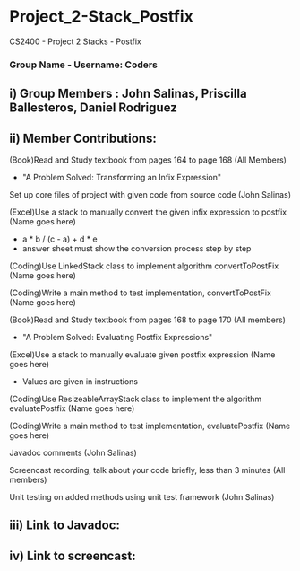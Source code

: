 # Project_2-Stack_Postfix
CS2400 - Project 2 Stacks - Postfix
### Group Name - Username: Coders

## i) Group Members : John Salinas, Priscilla Ballesteros, Daniel Rodriguez

## ii) Member Contributions:

(Book)Read and Study textbook from pages 164 to page 168 (All Members)
<ul>
    <li>"A Problem Solved: Transforming an Infix Expression"</li>
</ul>

Set up core files of project with given code from source code (John Salinas)

(Excel)Use a stack to manually convert the given infix expression to postfix (Name goes here)
<ul>
    <li> a * b / (c - a) + d * e </li>
    <li> answer sheet must show the conversion process step by step </li>
</ul>

(Coding)Use LinkedStack class to implement algorithm convertToPostFix (Name goes here)

(Coding)Write a main method to test implementation, convertToPostFix (Name goes here)

(Book)Read and Study textbook from pages 168 to page 170 (All members) <br />
<ul>
    <li>"A Problem Solved: Evaluating Postfix Expressions"</li>
</ul>
    

(Excel)Use a stack to manually evaluate given postfix expression (Name goes here) <br />
<ul>
    <li>Values are given in instructions</li>
</ul>

(Coding)Use ResizeableArrayStack class to implement the algorithm evaluatePostfix (Name goes here)

(Coding)Write a main method to test implementation, evaluatePostfix (Name goes here)

Javadoc comments (John Salinas)

Screencast recording, talk about your code briefly, less than 3 minutes (All members)

Unit testing on added methods using unit test framework (John Salinas)

## iii) Link to Javadoc:

## iv) Link to screencast:

